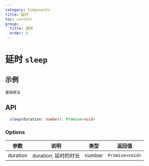 ```yaml
---
category: Components
title: 延时
toc: content
group:
  title: 通用
  order: 3
---
```



# 延时 `sleep`

## 示例
<code src="./demo/index.tsx">基础用法</code>


## API

```ts
  sleep(duration: number): Promise<void>
```


### Options

| 参数     | 说明                 | 类型   | 返回值          |
| -------- | -------------------- | ------ | --------------- |
| duration | duration: 延时的时长 | number | `Promise<void>` |
